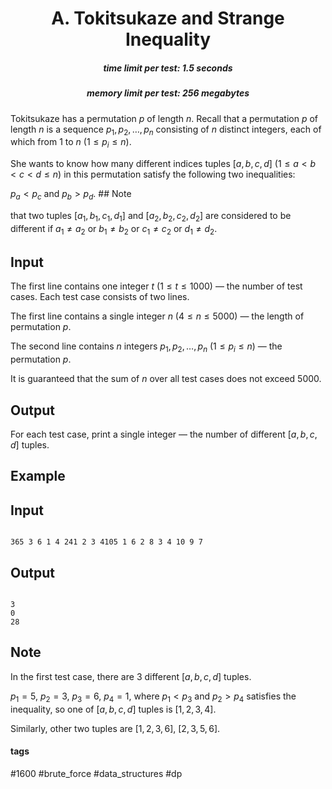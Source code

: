 <h1 style='text-align: center;'> A. Tokitsukaze and Strange Inequality</h1>

<h5 style='text-align: center;'>time limit per test: 1.5 seconds</h5>
<h5 style='text-align: center;'>memory limit per test: 256 megabytes</h5>

Tokitsukaze has a permutation $p$ of length $n$. Recall that a permutation $p$ of length $n$ is a sequence $p_1, p_2, \ldots, p_n$ consisting of $n$ distinct integers, each of which from $1$ to $n$ ($1 \leq p_i \leq n$).

She wants to know how many different indices tuples $[a,b,c,d]$ ($1 \leq a < b < c < d \leq n$) in this permutation satisfy the following two inequalities:

 $p_a < p_c$ and $p_b > p_d$. ## Note

 that two tuples $[a_1,b_1,c_1,d_1]$ and $[a_2,b_2,c_2,d_2]$ are considered to be different if $a_1 \ne a_2$ or $b_1 \ne b_2$ or $c_1 \ne c_2$ or $d_1 \ne d_2$.

## Input

The first line contains one integer $t$ ($1 \leq t \leq 1000$) — the number of test cases. Each test case consists of two lines.

The first line contains a single integer $n$ ($4 \leq n \leq 5000$) — the length of permutation $p$.

The second line contains $n$ integers $p_1, p_2, \ldots, p_n$ ($1 \leq p_i \leq n$) — the permutation $p$.

It is guaranteed that the sum of $n$ over all test cases does not exceed $5000$.

## Output

For each test case, print a single integer — the number of different $[a,b,c,d]$ tuples.

## Example

## Input


```

365 3 6 1 4 241 2 3 4105 1 6 2 8 3 4 10 9 7
```
## Output


```

3
0
28

```
## Note

In the first test case, there are $3$ different $[a,b,c,d]$ tuples.

$p_1 = 5$, $p_2 = 3$, $p_3 = 6$, $p_4 = 1$, where $p_1 < p_3$ and $p_2 > p_4$ satisfies the inequality, so one of $[a,b,c,d]$ tuples is $[1,2,3,4]$.

Similarly, other two tuples are $[1,2,3,6]$, $[2,3,5,6]$.



#### tags 

#1600 #brute_force #data_structures #dp 